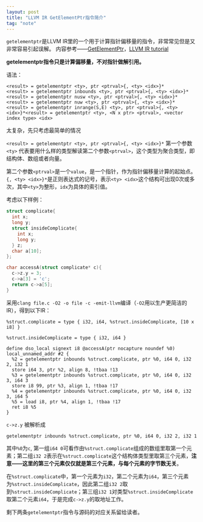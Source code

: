 ```yaml
---
layout: post
title: "LLVM IR GetElementPtr指令简介"
tag: "note"
---
```


`getelementptr`是LLVM  IR里的一个用于计算指针偏移量的指令，非常常见但是又非常容易引起误解。
内容参考——[GetElementPtr](https://llvm.org/docs/GetElementPtr.html)，[LLVM IR tutorial](https://llvm.org/devmtg/2019-04/slides/Tutorial-Bridgers-LLVM_IR_tutorial.pdf)

<!--more-->

**getelementptr指令只是计算偏移量，不对指针做解引用。**

语法：

```
<result> = getelementptr <ty>, ptr <ptrval>{, <ty> <idx>}*
<result> = getelementptr inbounds <ty>, ptr <ptrval>{, <ty> <idx>}*
<result> = getelementptr nusw <ty>, ptr <ptrval>{, <ty> <idx>}*
<result> = getelementptr nuw <ty>, ptr <ptrval>{, <ty> <idx>}*
<result> = getelementptr inrange(S,E) <ty>, ptr <ptrval>{, <ty> <idx>}*<result> = getelementptr <ty>, <N x ptr> <ptrval>, <vector index type> <idx>
```

太复杂，先只考虑最简单的情况

`<result> = getelementptr <ty>, ptr <ptrval>{, <ty> <idx>}*`
第一个参数`<ty>` 代表要用什么样的类型解读第二个参数`<ptrval>`，这个类型为聚合类型，即结构体、数组或者向量。

第二个参数`<ptrval>`是一个`value`，是一个指针，作为指针偏移量计算的起始点。
  `{, <ty> <idx>}*`是正则表达式的记号，表示`<ty> <idx>`这个结构可出现0次或多次，其中`<ty>`为整形，`idx`为具体的索引值。

考虑以下样例：
```c
struct complicate{
  int x;
  long y;
  struct insideComplicate{
    int x;
    long y;
  } z;
  char a[10];
};

char accessA(struct complicate* c){
  c->z.y = 3;
  c->a[3] = 'c';
  return c->a[5];
}
```
采用`clang file.c -O2 -o file -c -emit-llvm`编译（`-O2`用以生产更简洁的IR），得到以下IR：

```
%struct.complicate = type { i32, i64, %struct.insideComplicate, [10 x i8] }

%struct.insideComplicate = type { i32, i64 }

define dso_local signext i8 @accessA(ptr nocapture noundef %0) local_unnamed_addr #2 {
  %2 = getelementptr inbounds %struct.complicate, ptr %0, i64 0, i32 2, i32 1
  store i64 3, ptr %2, align 8, !tbaa !13
  %3 = getelementptr inbounds %struct.complicate, ptr %0, i64 0, i32 3, i64 3
  store i8 99, ptr %3, align 1, !tbaa !17
  %4 = getelementptr inbounds %struct.complicate, ptr %0, i64 0, i32 3, i64 5
  %5 = load i8, ptr %4, align 1, !tbaa !17
  ret i8 %5
}
```
`c->z.y` 被解析成

```
getelementptr inbounds %struct.complicate, ptr %0, i64 0, i32 2, i32 1
```

其中`%0`为`c`, 第一组`i64 0`可看作由`%struct.complicate`组成的数组里取第一个元素；第二组`i32 2`表示在`%struct.complicate`这个结构体类型里取第三个元素，**注意——这里的第三个元素仅仅就是第三个元素，与每个元素的字节数无关**。

在`%struct.complicate`中，第一个元素为`i32`，第二个元素为`i64`，第三个元素为`%struct.insideComplicate`，因此第二组`i32 2`取到`%struct.insideComplicate`；第三组`i32 1`对类型`%struct.insideComplicate`取第二个元素`i64`，于是完成`c->z.y`的取地址工作。

剩下两条`getelementptr`指令与源码的对应关系留给读者。